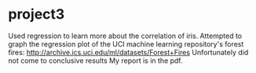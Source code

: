 # project3
Used regression to learn more about the correlation of iris. Attempted to graph the regression plot of the UCI machine learning repository's forest fires: http://archive.ics.uci.edu/ml/datasets/Forest+Fires
Unfortunately did not come to conclusive results
My report is in the pdf.
